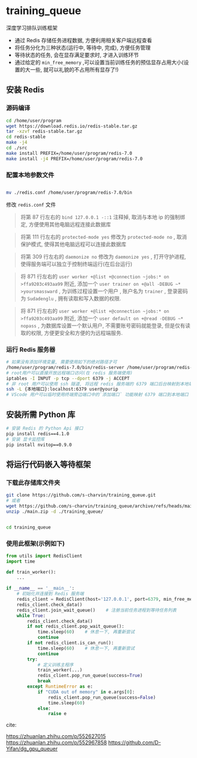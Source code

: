 # training_queue

深度学习排队训练框架

- 通过 Redis 存储任务进程数据, 方便利用相关客户端远程查看
- 将任务分化为三种状态(运行中, 等待中, 完成), 方便任务管理
- 等待状态的任务, 会在显存满足要求时, 才进入训练环节
- 通过给定的 `min_free_memory` ,可以设置当前训练任务的预估显存占用大小(设置的大一些, 就可以礼貌的不占用所有显存了!)


## 安装 Redis

### 源码编译

```bash
cd /home/user/program
wget https://download.redis.io/redis-stable.tar.gz
tar -xzvf redis-stable.tar.gz
cd redis-stable
make -j4
cd ./src
make install PREFIX=/home/user/program/redis-7.0
make install -j4 PREFIX=/home/user/program/redis-7.0

```

### 配置本地参数文件

```bash

mv ./redis.conf /home/user/program/redis-7.0/bin
```

修改 `redis.conf` 文件

> 将第 87 行左右的 `bind 127.0.0.1 -::1` 注释掉, 取消与本地 ip 的强制绑定, 方便使用其他电脑远程连接此数据库

> 将第 111 行左右的 `protected-mode yes` 修改为 `protected-mode no` , 取消保护模式, 使得其他电脑远程可以连接此数据库

> 将第 309 行左右的 `daemonize no` 修改为 `daemonize yes` , 打开守护进程, 使得服务端可以独立于控制终端运行(在后台运行)

> 将 871 行左右的 `user worker +@list +@connection ~jobs:* on >ffa9203c493aa99` 附近, 添加一个 `user trainer on +@all -DEBUG ~* >yoursmassward` , 为训练过程设置一个用户 , 账户名为 `trainer` , 登录密码为 `Sudadenglu` , 拥有读取和写入数据的权限.

> 将 871 行左右的 `user worker +@list +@connection ~jobs:* on >ffa9203c493aa99` 附近, 添加一个 `user default on +@read -DEBUG ~* nopass` , 为数据库设置一个默认用户, 不需要账号密码就能登录, 但是仅有读取的权限, 方便更安全和方便的为远程端服务.

### 运行 Redis 服务器

```bash
# 如果没有添加环境变量, 需要使用如下的绝对路径才可
/home/user/program/redis-7.0/bin/redis-server /home/user/program/redis-7.0/bin/redis.conf
# root用户可以直接开放远程端口访问(在 redis 服务端使用)
iptables -I INPUT -p tcp --dport 6379 -j ACCEPT
# 非 root 用户可以使用 ssh 隧道, 将远程 redis 服务端的 6379 端口后台映射到本地端口, 间接访问
ssh -L {本地端口}:localhost:6379 user@yourip
# VScode 用户可以临时使用终端旁边端口中的`添加端口` 功能映射 6379 端口到本地端口

```

## 安装所需 Python 库

```bash
# 安装 Redis 的 Python Api 接口
pip install redis==4.1.0 
# 安装 显卡监控库
pip install nvitop==0.9.0
```

## 将运行代码嵌入等待框架


### 下载此存储库文件夹
```bash
git clone https://github.com/s-charvin/training_queue.git
# 或者
wget https://github.com/s-charvin/training_queue/archive/refs/heads/main.zip
unzip ./main.zip -d ./training_queue/


cd training_queue
```
### 使用此框架(示例如下)
```python
from utils import RedisClient
import time

def train_worker():
    ...
    
if __name__ == '__main__':
    # 初始化并连接到 Redis 服务端
    redis_client = RedisClient(host='127.0.0.1', port=6379, min_free_memory="20GiB", password="yoursmassward", username="trainer")
    redis_client.check_data()
    redis_client.join_wait_queue()    # 注册当前任务进程到等待任务列表
    while True:
        redis_client.check_data()
        if not redis_client.pop_wait_queue():
            time.sleep(60)    # 休息一下, 再重新尝试
            continue
        if not redis_client.is_can_run():
            time.sleep(60)    # 休息一下, 再重新尝试
            continue
        try:
            # 定义训练主程序
            train_worker(...)
            redis_client.pop_run_queue(success=True)
            break
        except RuntimeError as e:
            if "CUDA out of memory" in e.args[0]:
                redis_client.pop_run_queue(success=False)
                time.sleep(60)
            else:
                raise e
```

cite:

https://zhuanlan.zhihu.com/p/552627015
https://zhuanlan.zhihu.com/p/552967858
https://github.com/D-Yifan/dg_gpu_queuer


